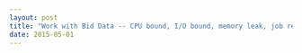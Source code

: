 ```yaml
---
layout: post
title: "Work with Bid Data -- CPU bound, I/O bound, memory leak, job recovery..."
date: 2015-05-01
---
```

